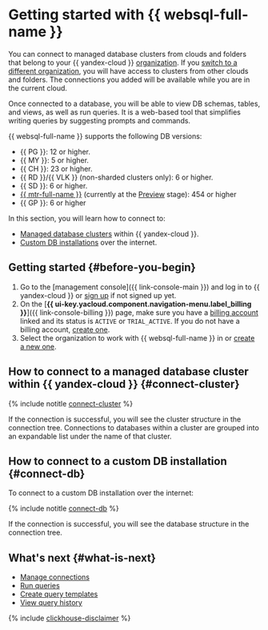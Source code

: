 # Getting started with {{ websql-full-name }}


You can connect to managed database clusters from clouds and folders that belong to your {{ yandex-cloud }} [organization](../organization/concepts/organization.md). If you [switch to a different organization](../organization/operations/manage-organizations.md#switch-to-another-org), you will have access to clusters from other clouds and folders. The connections you added will be available while you are in the current cloud.



Once connected to a database, you will be able to view DB schemas, tables, and views, as well as run queries. It is a web-based tool that simplifies writing queries by suggesting prompts and commands.

{{ websql-full-name }} supports the following DB versions:

* {{ PG }}: 12 or higher.
* {{ MY }}: 5 or higher.
* {{ CH }}: 23 or higher.
* {{ RD }}/{{ VLK }} (non-sharded clusters only): 6 or higher.
* {{ SD }}: 6 or higher.
* [{{ mtr-full-name }}](../managed-trino/) (currently at the [Preview](../overview/concepts/launch-stages.md) stage): 454 or higher
* {{ GP }}: 6 or higher

In this section, you will learn how to connect to:

* [Managed database clusters](#connect-cluster) within {{ yandex-cloud }}.
* [Custom DB installations](#connect-db) over the internet.


## Getting started {#before-you-begin}

1. Go to the [management console]({{ link-console-main }}) and log in to {{ yandex-cloud }} or [sign up](https://yandex.com/support/id/authorization/registration.html) if not signed up yet.
1. On the [**{{ ui-key.yacloud.component.navigation-menu.label_billing }}**]({{ link-console-billing }}) page, make sure you have a [billing account](../billing/concepts/billing-account.md) linked and its status is `ACTIVE` or `TRIAL_ACTIVE`. If you do not have a billing account, [create one](../billing/quickstart/index.md).
1. Select the organization to work with {{ websql-full-name }} in or [create a new one](../organization/operations/enable-org.md).


## How to connect to a managed database cluster within {{ yandex-cloud }} {#connect-cluster}

{% include notitle [connect-cluster](../_includes/websql/connect-to-cluster.md) %}

If the connection is successful, you will see the cluster structure in the connection tree. Connections to databases within a cluster are grouped into an expandable list under the name of that cluster.

## How to connect to a custom DB installation {#connect-db}

To connect to a custom DB installation over the internet:

{% include notitle [connect-db](../_includes/websql/connect-to-db.md) %}

If the connection is successful, you will see the database structure in the connection tree.

## What's next {#what-is-next}

* [Manage connections](operations/connect.md)
* [Run queries](operations/query-executor.md)
* [Create query templates](operations/templates.md)
* [View query history](operations/history.md)

{% include [clickhouse-disclaimer](../_includes/clickhouse-disclaimer.md) %}
